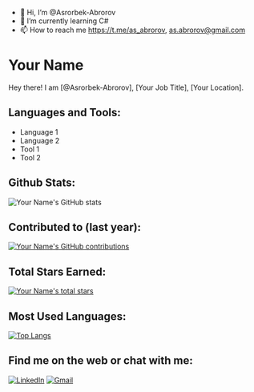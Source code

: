 - 👋 Hi, I’m @Asrorbek-Abrorov
- 🌱 I’m currently learning C#
- 📫 How to reach me https://t.me/as_abrorov, as.abrorov@gmail.com

# Your Name

Hey there!
I am [@Asrorbek-Abrorov], [Your Job Title], [Your Location].

## Languages and Tools:

- Language 1
- Language 2
- Tool 1
- Tool 2

## Github Stats:

![Your Name's GitHub stats](https://github-readme-stats.vercel.app/api?username=Asrorbek-Abrorov&show_icons=true&theme=radical)

## Contributed to (last year):

[![Your Name's GitHub contributions](https://github-readme-streak-stats.herokuapp.com/?user=Asrorbek-Abrorov&theme=radical)](https://github.com/Asrorbek-Abrorov/github-readme-stats)

## Total Stars Earned:

[![Your Name's total stars](https://github-readme-stats.vercel.app/api?username=Asrorbek-Abrorov&count_private=true&include_all_commits=true)](https://github.com/Asrorbek-Abrorov/github-readme-stats)

## Most Used Languages:

[![Top Langs](https://github-readme-stats.vercel.app/api/top-langs/?username=Asrorbek-Abrorov&layout=compact)](https://github.com/Asrorbek-Abrorov/github-readme-stats)

## Find me on the web or chat with me:

[![LinkedIn](https://img.shields.io/badge/LinkedIn-0077B5?style=for-the-badge&logo=linkedin&logoColor=white)](https://www.linkedin.com/in/asrorbek-abrorov-8a9957296/)
[![Gmail](https://img.shields.io/badge/Gmail-D14836?style=for-the-badge&logo=gmail&logoColor=white)](as.abrorov@gmail.com)
